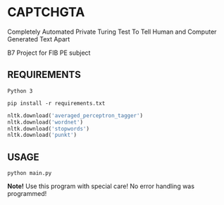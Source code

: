# CAPTCHGTA
Completely Automated Private Turing Test To Tell Human and Computer Generated Text Apart

B7 Project for FIB PE subject

## REQUIREMENTS
`Python 3`

`pip install -r requirements.txt`

```python
nltk.download('averaged_perceptron_tagger')
nltk.download('wordnet')
nltk.download('stopwords')
nltk.download('punkt')
```

## USAGE
`python main.py`

**Note!** Use this program with special care! No error handling was programmed!
